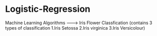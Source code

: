 # Logistic-Regression
Machine Learning Algorithms
---> Iris Flower Classfication (contains 3 types of classification 1.Iris Setossa 2.Iris virginica 3.Iris Versicolour)
